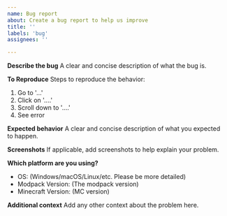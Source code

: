 ```yaml
---
name: Bug report
about: Create a bug report to help us improve
title: ''
labels: 'bug'
assignees: ''

---
```


<!--- Note: Please use [mc.logs](https://mclo.gs) for crash report or your full logs. Any attachment which includes sensitive information will be immediately removed. --->
<!--- Note #2: Any modification of mods list (Except your own Resource Packs and Shader Packs), including your own addition/removal of mods will be unsupported and will be immediately rejected. Please ensure nothing was changed on our list of mods. --->

**Describe the bug**
A clear and concise description of what the bug is.

**To Reproduce**
Steps to reproduce the behavior:
1. Go to '...'
2. Click on '....'
3. Scroll down to '....'
4. See error

**Expected behavior**
A clear and concise description of what you expected to happen.

**Screenshots**
If applicable, add screenshots to help explain your problem.

**Which platform are you using?**
 - OS: (Windows/macOS/Linux/etc. Please be more detailed)
 - Modpack Version: (The modpack version)
 - Minecraft Version: (MC version)

**Additional context**
Add any other context about the problem here.